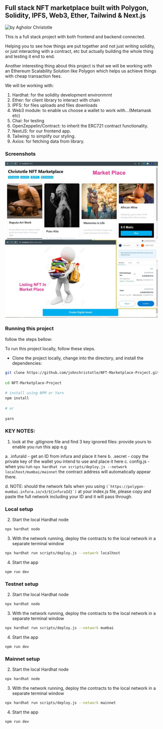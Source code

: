 ## Full stack NFT marketplace built with Polygon, Solidity, IPFS, Web3, Ether, Tailwind & Next.js  

![by Agholor Christotle](https://github.com/johnchristotle)


This is a full stack project with both frontend and backend connected.

Helping you to see how things are put together and not just writing solidity,
or just interacting with a contract, etc but actually building the whole thing
and testing it end to end.

Another interesting thing about this project is that we will be working with an Ethereum 
Scalability Solution like Polygon which helps us achieve things with cheap transaction fees.

We will be working with:
1. Hardhat: for the solidity development environmrnt 
2. Ether: for client library to interact with chain
3. IPFS: for files uploads and files downloads
4. Web3 module: to enable us choose a wallet to work with...(Metamask etc)
5. Chai: for testing
6. OpenZeppelin/Contract: to inherit the ERC721 contract functionality. 
7. NextJS: for our frontend app.
7. Tailwing: to simplify our styling. 
9. Axios: for fetching data from library. 

### Screenshots

![Market Place](./Screenshots/nftmkp.jpg)
![Creat Item](./Screenshots/nftlst.jpg)


### Running this project
follow the steps bellow:

To run this project locally, follow these steps.

* Clone the project locally, change into the directory, and install the dependencies:

```sh
git clone https://github.com/johnchristotle/NFT-Marketplace-Project.git

cd NFT-Marketplace-Project

# install using NPM or Yarn
npm install

# or

yarn
```

### KEY NOTES:
1. look at the .gitignore file and find 3 key ignored files:
provide yours to enable you run this app e.g

a. .infuraId - get an ID from infura and place it here
b. .secret - copy the private key of the wallet you intend to use and place it here
c. config.js - when you run ```npx hardhat run scripts/deploy.js --network localhost/mumbai/mainnet``` the contract address will automatically appear there.

d. NOTE: should the network fails when you using 
```(`https://polygon-mumbai.infura.io/v3/${infuraId}`)```
at your index.js file, please copy and paste the full network including your ID and it will pass through.

### Local setup

2. Start the local Hardhat node

```sh
npx hardhat node
```

3. With the network running, deploy the contracts to the local network in a separate terminal window

```sh
npx hardhat run scripts/deploy.js --network localhost
```

4. Start the app

```
npm run dev
```


### Testnet setup

2. Start the local Hardhat node

```sh
npx hardhat node
```

3. With the network running, deploy the contracts to the local network in a separate terminal window

```sh
npx hardhat run scripts/deploy.js --network mumbai
```

4. Start the app

```
npm run dev
```

### Mainnet setup

2. Start the local Hardhat node

```sh
npx hardhat node
```

3. With the network running, deploy the contracts to the local network in a separate terminal window

```sh
npx hardhat run scripts/deploy.js --network mainnet
```

4. Start the app

```
npm run dev
```